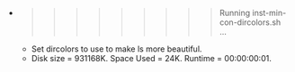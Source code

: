 * >>>>>>>>> Running inst-min-con-dircolors.sh ...
  * Set dircolors to use  to make ls more beautiful.
  * Disk size = 931168K. Space Used = 24K. Runtime = 00:00:00:01.

